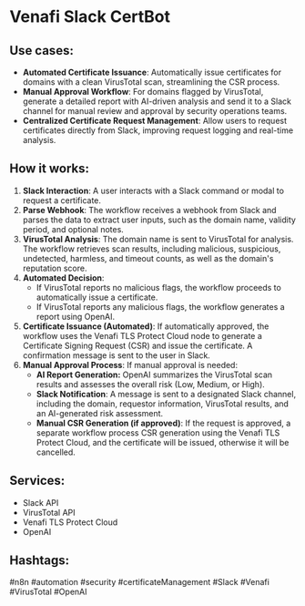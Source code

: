 # Venafi Slack CertBot

## Use cases:

- **Automated Certificate Issuance**: Automatically issue certificates for domains with a clean VirusTotal scan, streamlining the CSR process.
- **Manual Approval Workflow**: For domains flagged by VirusTotal, generate a detailed report with AI-driven analysis and send it to a Slack channel for manual review and approval by security operations teams.
- **Centralized Certificate Request Management**: Allow users to request certificates directly from Slack, improving request logging and real-time analysis.

## How it works:

1.  **Slack Interaction**: A user interacts with a Slack command or modal to request a certificate.
2.  **Parse Webhook**: The workflow receives a webhook from Slack and parses the data to extract user inputs, such as the domain name, validity period, and optional notes.
3.  **VirusTotal Analysis**: The domain name is sent to VirusTotal for analysis. The workflow retrieves scan results, including malicious, suspicious, undetected, harmless, and timeout counts, as well as the domain's reputation score.
4.  **Automated Decision**:
    *   If VirusTotal reports no malicious flags, the workflow proceeds to automatically issue a certificate.
    *   If VirusTotal reports any malicious flags, the workflow generates a report using OpenAI.
5.  **Certificate Issuance (Automated)**: If automatically approved, the workflow uses the Venafi TLS Protect Cloud node to generate a Certificate Signing Request (CSR) and issue the certificate. A confirmation message is sent to the user in Slack.
6.  **Manual Approval Process**: If manual approval is needed:
    *   **AI Report Generation:** OpenAI summarizes the VirusTotal scan results and assesses the overall risk (Low, Medium, or High).
    *   **Slack Notification**: A message is sent to a designated Slack channel, including the domain, requestor information, VirusTotal results, and an AI-generated risk assessment.
    *   **Manual CSR Generation (if approved)**: If the request is approved, a separate workflow process CSR generation using the Venafi TLS Protect Cloud, and the certificate will be issued, otherwise it will be cancelled.

## Services:

*   Slack API
*   VirusTotal API
*   Venafi TLS Protect Cloud
*   OpenAI

## Hashtags:

#n8n #automation #security #certificateManagement #Slack #Venafi #VirusTotal #OpenAI
